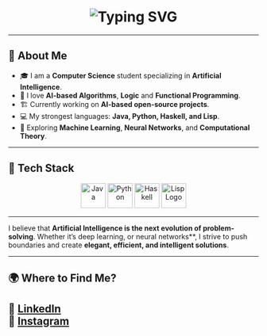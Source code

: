 <h1 align="center">
  <img src="https://readme-typing-svg.herokuapp.com?font=Fira+Code&size=24&pause=1000&color=00F7FF&center=true&vCenter=true&width=435&lines=Hey+there!+👋;AI+Enthusiast+CS+Student;Can+Kara" alt="Typing SVG" />
</h1>

---

## 🚀 **About Me**
- 🎓 I am a **Computer Science** student specializing in **Artificial Intelligence**.
- 🧠 I love **AI-based Algorithms**, **Logic** and **Functional Programming**.
- 🏗 Currently working on **AI-based open-source projects**.
- 💻 My strongest languages: **Java, Python, Haskell, and Lisp**.
- 🔬 Exploring **Machine Learning**, **Neural Networks**, and **Computational Theory**.

---

## 🔧 **Tech Stack**
<p align="center">
  <img src="https://cdn.jsdelivr.net/gh/devicons/devicon/icons/java/java-original.svg" height="50" alt="Java" />
  <img src="https://cdn.jsdelivr.net/gh/devicons/devicon/icons/python/python-original.svg" height="50" alt="Python" />
  <img src="https://upload.wikimedia.org/wikipedia/commons/1/1c/Haskell-Logo.svg" height="50" alt="Haskell" />
  <img src="https://raw.githubusercontent.com/cnkra/test-logo/main/Lisp_logo.svg.png" height="50" alt="Lisp Logo" />
</p>

---

I believe that **Artificial Intelligence is the next evolution of problem-solving**. Whether it’s deep learning, or neural networks**, I strive to push boundaries and create **elegant, efficient, and intelligent solutions**.

---

## 🌍 **Where to Find Me?**
📌 [LinkedIn](https://www.linkedin.com/in/h%C3%BCseyin-can-kara-9a717919b/)  
📌 [Instagram](https://www.instagram.com/_darquesse)  
---
